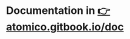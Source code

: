 # Documentation in [👉 atomico.gitbook.io/doc](https://atomico.gitbook.io/doc/v/es/atomico/atomico-hooks)
